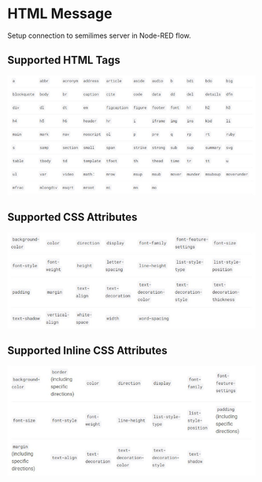 # HTML Message
Setup connection to semilimes server in Node-RED flow.

## Supported HTML Tags
![List of supported HTML tags](../resources/images/supported_html_tags.jpg)

## Supported CSS Attributes
![List of supported CSS attributes](../resources/images/supported_css_attributes.jpg)

## Supported Inline CSS Attributes
![List of supported inline CSS attributes](../resources/images/supported_inline_css_attributes.jpg)
